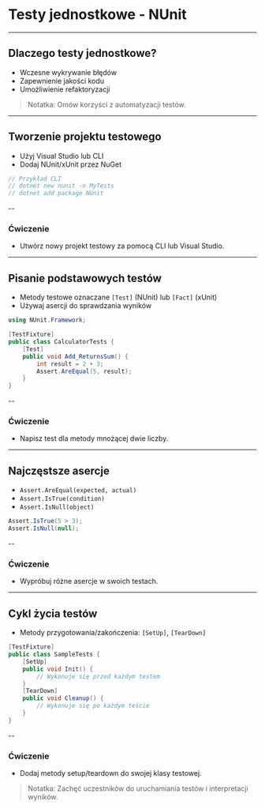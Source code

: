 # Testy jednostkowe - NUnit
---
## Dlaczego testy jednostkowe?
- Wczesne wykrywanie błędów
- Zapewnienie jakości kodu
- Umożliwienie refaktoryzacji

> Notatka: Omów korzyści z automatyzacji testów.
---
## Tworzenie projektu testowego
- Użyj Visual Studio lub CLI
- Dodaj NUnit/xUnit przez NuGet

```csharp
// Przykład CLI
// dotnet new nunit -n MyTests
// dotnet add package NUnit
```
--
### Ćwiczenie
- Utwórz nowy projekt testowy za pomocą CLI lub Visual Studio.
---
## Pisanie podstawowych testów
- Metody testowe oznaczane `[Test]` (NUnit) lub `[Fact]` (xUnit)
- Używaj asercji do sprawdzania wyników

```csharp
using NUnit.Framework;

[TestFixture]
public class CalculatorTests {
    [Test]
    public void Add_ReturnsSum() {
        int result = 2 + 3;
        Assert.AreEqual(5, result);
    }
}
```
--
### Ćwiczenie
- Napisz test dla metody mnożącej dwie liczby.
---
## Najczęstsze asercje
- `Assert.AreEqual(expected, actual)`
- `Assert.IsTrue(condition)`
- `Assert.IsNull(object)`

```csharp
Assert.IsTrue(5 > 3);
Assert.IsNull(null);
```
--
### Ćwiczenie
- Wypróbuj różne asercje w swoich testach.
---
## Cykl życia testów
- Metody przygotowania/zakończenia: `[SetUp]`, `[TearDown]`

```csharp
[TestFixture]
public class SampleTests {
    [SetUp]
    public void Init() {
        // Wykonuje się przed każdym testem
    }
    [TearDown]
    public void Cleanup() {
        // Wykonuje się po każdym teście
    }
}
```
--
### Ćwiczenie
- Dodaj metody setup/teardown do swojej klasy testowej.

> Notatka: Zachęć uczestników do uruchamiania testów i interpretacji wyników.